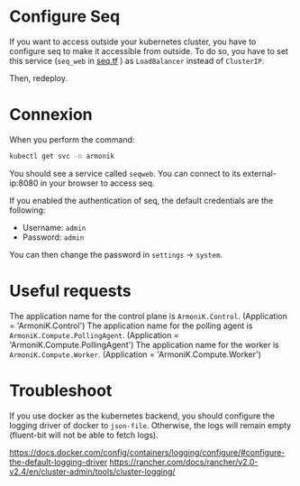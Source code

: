 <!-- TODO: reorganize -->

# Configure Seq

If you want to access outside your kubernetes cluster, you have to configure seq to make it accessible from outside.
To do so, you have to set this service (`seq_web` in [seq.tf](../old/armonik-deployments/armonik/modules/armonik-components/seq.tf#L92) ) as `LoadBalancer` instead of `ClusterIP`.

Then, redeploy.

# Connexion

When you perform the command:

```bash
kubectl get svc -n armonik
```

You should see a service called `seqweb`. You can connect to its external-ip:8080 in your browser to access seq.

If you enabled the authentication of seq, the default credentials are the following:
- Username: `admin`
- Password: `admin`

You can then change the password in `settings` -> `system`.

# Useful requests

The application name for the control plane is `ArmoniK.Control`. (Application = 'ArmoniK.Control')
The application name for the polling agent is `ArmoniK.Compute.PollingAgent`. (Application = 'ArmoniK.Compute.PollingAgent')
The application name for the worker is `ArmoniK.Compute.Worker`. (Application = 'ArmoniK.Compute.Worker')

# Troubleshoot

If you use docker as the kubernetes backend, you should configure the logging driver of docker to `json-file`.
Otherwise, the logs will remain empty (fluent-bit will not be able to fetch logs).

<https://docs.docker.com/config/containers/logging/configure/#configure-the-default-logging-driver>
<https://rancher.com/docs/rancher/v2.0-v2.4/en/cluster-admin/tools/cluster-logging/>
